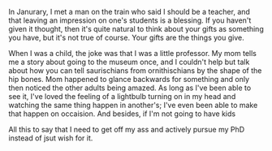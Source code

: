 In Janurary, I met a man on the train who said I should be a teacher, and that leaving an impression on one's students is a blessing.
If you haven't given it thought, then it's quite natural to think about your gifts as something you have, but it's not true of course.
Your gifts are the things you give.

When I was a child, the joke was that I was a little professor.
My mom tells me a story about going to the museum once, and I couldn't help but talk about how you can tell saurischians from ornithischians by the shape of the hip bones.
Mom happened to glance backwards for something and only then noticed the other adults being amazed.
As long as I've been able to see it, I've loved the feeling of a lightbulb turning on in my head and watching the same thing happen in another's;
I've even been able to make that happen on occaision.
And besides, if I'm not going to have kids

All this to say that I need to get off my ass and actively pursue my PhD instead of jsut wish for it.


